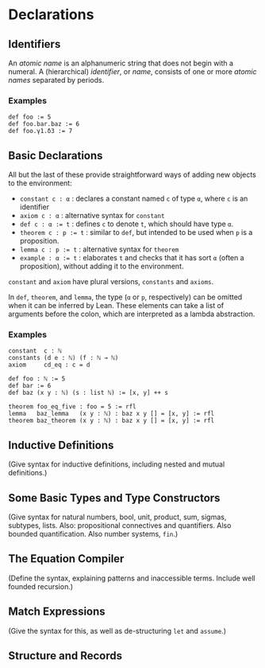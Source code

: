 # Declarations

## Identifiers

An _atomic name_ is an alphanumeric string that does not begin with a numeral. A (hierarchical) _identifier_, or _name_, consists of one or more _atomic names_ separated by periods.

### Examples

```lean
def foo := 5
def foo.bar.baz := 6
def foo.γ1.δ3 := 7
```


## Basic Declarations

All but the last of these provide straightforward ways of adding new objects to the environment:

* `constant c : α` : declares a constant named `c` of type `α`, where `c` is an identifier
* `axiom c : α` : alternative syntax for `constant`
* `def c : α := t` : defines `c` to denote `t`, which should have type `α`.
* `theorem c : p := t` : similar to `def`, but intended to be used when `p` is a proposition.
* `lemma c : p := t` : alternative syntax for `theorem`
* `example : α := t` : elaborates `t` and checks that it has sort `α` (often a proposition), without adding it to the environment.

`constant` and `axiom` have plural versions, `constants` and `axioms`.

In `def`, `theorem`, and `lemma`, the type (`α` or `p`, respectively) can be omitted when it can be inferred by Lean. These elements can take a list of arguments before the colon, which are interpreted as a lambda abstraction.

### Examples

```lean
constant  c : ℕ
constants (d e : ℕ) (f : ℕ → ℕ)
axiom     cd_eq : c = d

def foo : ℕ := 5
def bar := 6
def baz (x y : ℕ) (s : list ℕ) := [x, y] ++ s

theorem foo_eq_five : foo = 5 := rfl
lemma   baz_lemma   (x y : ℕ) : baz x y [] = [x, y] := rfl
theorem baz_theorem (x y : ℕ) : baz x y [] = [x, y] := rfl
```

## Inductive Definitions

(Give syntax for inductive definitions, including nested and mutual definitions.)

## Some Basic Types and Type Constructors

(Give syntax for natural numbers, bool, unit, product, sum, sigmas, subtypes, lists. Also: propositional connectives and quantifiers. Also bounded quantification. Also number systems, `fin`.)

## The Equation Compiler

(Define the syntax, explaining patterns and inaccessible terms. Include well founded recursion.)

## Match Expressions

(Give the syntax for this, as well as de-structuring `let` and `assume`.)

## Structure and Records

